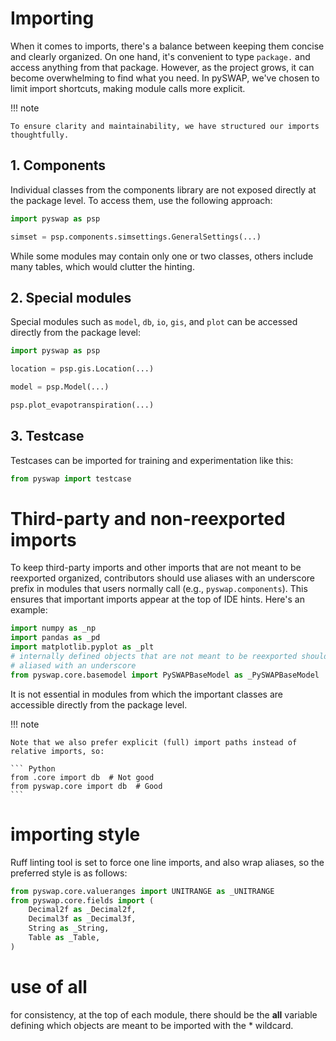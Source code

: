 # Importing

When it comes to imports, there's a balance between keeping them concise and clearly organized. On one hand, it's convenient to type `package.` and access anything from that package. However, as the project grows, it can become overwhelming to find what you need. In pySWAP, we've chosen to limit import shortcuts, making module calls more explicit.

!!! note

    To ensure clarity and maintainability, we have structured our imports thoughtfully.

## 1. Components

Individual classes from the components library are not exposed directly at the package level. To access them, use the following approach:

```python
import pyswap as psp

simset = psp.components.simsettings.GeneralSettings(...)
```

While some modules may contain only one or two classes, others include many tables, which would clutter the hinting.

## 2. Special modules

Special modules such as `model`, `db`, `io`, `gis`, and `plot` can be accessed directly from the package level:

```python
import pyswap as psp

location = psp.gis.Location(...)

model = psp.Model(...)

psp.plot_evapotranspiration(...)
```

## 3. Testcase

Testcases can be imported for training and experimentation like this:

```python
from pyswap import testcase
```

# Third-party and non-reexported imports

To keep third-party imports and other imports that are not meant to be reexported organized, contributors should use aliases with an underscore prefix in modules that users normally call (e.g., `pyswap.components`). This ensures that important imports appear at the top of IDE hints. Here's an example:

```python
import numpy as _np
import pandas as _pd
import matplotlib.pyplot as _plt
# internally defined objects that are not meant to be reexported should also be
# aliased with an underscore
from pyswap.core.basemodel import PySWAPBaseModel as _PySWAPBaseModel
```

It is not essential in modules from which the important classes are accessible directly from the package level.

!!! note

    Note that we also prefer explicit (full) import paths instead of relative imports, so:

    ``` Python
    from .core import db  # Not good
    from pyswap.core import db  # Good
    ```

# importing style

Ruff linting tool is set to force one line imports, and also wrap aliases, so the preferred style is as follows:

```Python
from pyswap.core.valueranges import UNITRANGE as _UNITRANGE
from pyswap.core.fields import (
    Decimal2f as _Decimal2f,
    Decimal3f as _Decimal3f,
    String as _String,
    Table as _Table,
)
```

# use of **all**

for consistency, at the top of each module, there should be the **all** variable defining which objects are meant to be imported with the \* wildcard.
